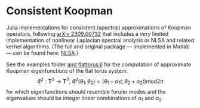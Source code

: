 # Consistent Koopman
Julia implementations for consistent (spectral) approximations of Koopman operators, following [arXiv:2309.00732](https://doi.org/10.48550/arXiv.2309.00732) that includes a _very_ limited implementation of nonlinear Laplacian spectral analysis or NLSA and related kernel algorithms. (The full and original package — implemented in Matlab — can be found here: [NLSA](https://github.com/dg227/NLSA).)

See the examples folder [and flattorus.jl](https://github.com/clairevalva/ConsistentKoopman.jl/blob/main/examples/flattorus.jl) for the computation of approximate Koopman eigenfunctions of the flat torus system:
$$ \Phi^t: \mathbf{T}^2 \to \mathbf{T}^2, \: \Phi^t(\theta_1, \theta_2) = (\theta_1 + \alpha_1 t, \theta_2 + \alpha_2 t) \mathrm{mod} 2\pi $$
for which eigenfunctions should resemble foruier modes and the eigenvalues should be integer linear combinations of $\alpha_1$ and $\alpha_2$.



